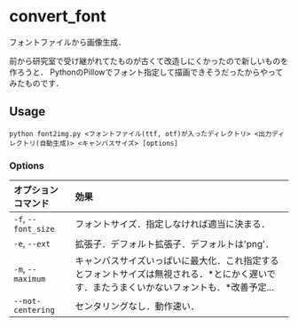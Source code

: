 # convert_font
フォントファイルから画像生成．

前から研究室で受け継がれてたものが古くて改造しにくかったので新しいものを作ろうと．
PythonのPillowでフォント指定して描画できそうだったからやってみたものです．

## Usage
```
python font2img.py <フォントファイル(ttf, otf)が入ったディレクトリ> <出力ディレクトリ(自動生成)> <キャンバスサイズ> [options]
```
### Options
|オプションコマンド|効果|
|:-|:-|
|`-f`, `--font_size`|フォントサイズ．指定しなければ適当に決まる．|
|`-e`, `--ext`|拡張子．デフォルト拡張子．デフォルトは'png'．|
|`-m`, `--maximum`|キャンバスサイズいっぱいに最大化．これ指定するとフォントサイズは無視される．*とにかく遅いです．またうまくいかないフォントも．*改善予定…|
|`--not-centering`|センタリングなし．動作速い．|

